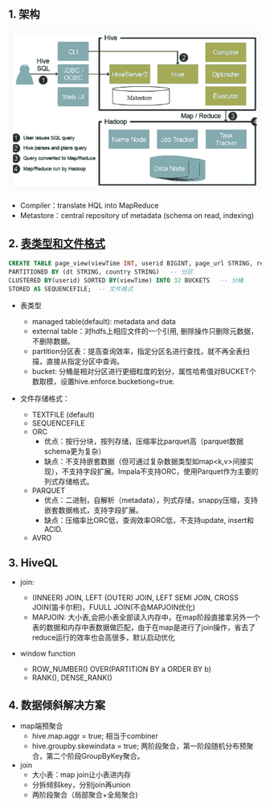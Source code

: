## 1. 架构
![hive-architecture](img/hive-architecture.png)
  - Compiler：translate HQL into MapReduce
  - Metastore：central repository of metadata (schema on read, indexing)
  
  
## 2. [表类型和文件格式](https://blog.csdn.net/Thomson617/article/details/86153924)
``` SQL
CREATE TABLE page_view(viewTime INT, userid BIGINT, page_url STRING, referrer_url STRING, ip STRING COMMENT 'IP Address of the User')   -- 表类型，字段类型
PARTITIONED BY (dt STRING, country STRING)   -- 分区
CLUSTERED BY(userid) SORTED BY(viewTime) INTO 32 BUCKETS   -- 分桶
STORED AS SEQUENCEFILE;  -- 文件格式

```
  - 表类型
    - managed table(default): metadata and data
    - external table：对hdfs上相应文件的一个引用, 删除操作只删除元数据，不删除数据。
    - partition分区表：提高查询效率，指定分区名进行查找，就不再全表扫描，直接从指定分区中查询。
    - bucket: 分桶是相对分区进行更细粒度的划分，属性哈希值对BUCKET个数取模，设置hive.enforce.bucketiong=true.

  - 文件存储格式：
    - TEXTFILE (default)
    - SEQUENCEFILE
    - ORC
      - 优点：按行分块，按列存储，压缩率比parquet高（parquet数据schema更为复杂）
      - 缺点：不支持嵌套数据（但可通过复杂数据类型如map<k,v>间接实现），不支持字段扩展。Impala不支持ORC，使用Parquet作为主要的列式存储格式。
    - PARQUET
      - 优点：二进制，自解析（metadata），列式存储，snappy压缩，支持嵌套数据格式，支持字段扩展。    
      - 缺点：压缩率比ORC低，查询效率ORC低，不支持update, insert和ACID.
    - AVRO


## 3. HiveQL
  - join:
    - (INNEER) JOIN, LEFT (OUTER) JOIN, LEFT SEMI JOIN, CROSS JOIN(笛卡尔积)，FUULL JOIN(不会MAPJOIN优化)
    - MAPJOIN: 大小表,会把小表全部读入内存中，在map阶段直接拿另外一个表的数据和内存中表数据做匹配，由于在map是进行了join操作，省去了reduce运行的效率也会高很多，默认启动优化

  - window function
    - ROW_NUMBER() OVER(PARTITION BY a ORDER BY b)
    - RANK(), DENSE_RANK()
      

## 4. 数据倾斜解决方案
  - map端预聚合
    - hive.map.aggr = true; 相当于combiner
    - hive.groupby.skewindata = true; 两阶段聚合，第一阶段随机分布预聚合，第二个阶段GroupByKey聚合。
  - join
    - 大小表：map join让小表进内存
    - 分拆倾斜key，分别join再union
    - 两阶段聚合（局部聚合+全局聚合)
